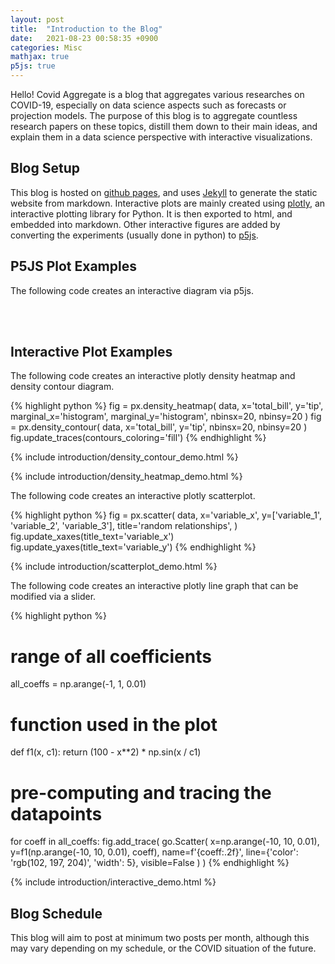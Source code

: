 ```yaml
---
layout: post
title:  "Introduction to the Blog"
date:   2021-08-23 00:58:35 +0900
categories: Misc
mathjax: true
p5js: true
---
```



Hello! Covid Aggregate is a blog that aggregates various researches on COVID-19, especially on data science aspects such as forecasts or projection models. The purpose of this blog is to aggregate countless research papers on these topics, distill them down to their main ideas, and explain them in a data science perspective with interactive visualizations.

## Blog Setup
This blog is hosted on [github pages](pages.github.com), and uses [Jekyll](https://jekyllrb.com/) to generate the static website from markdown. Interactive plots are mainly created using [plotly](https://plotly.com/), an interactive plotting library for Python. It is then exported to html, and embedded into markdown. Other interactive figures are added by converting the experiments (usually done in python) to [p5js](https://p5js.org/).

## P5JS Plot Examples

The following code creates an interactive diagram via p5js.
<div id="sketch">
    <script type="text/javascript" src="{{ "assets/introduction/example.js" | relative_url }}"></script>
</div><br/>
<div id="sketch2">
    <script type="text/javascript" src="{{ "assets/introduction/example2.js" | relative_url }}"></script>
</div><br/>

## Interactive Plot Examples

The following code creates an interactive plotly density heatmap and density contour diagram.

{% highlight python %}
fig = px.density_heatmap(
    data,
    x='total_bill',
    y='tip',
    marginal_x='histogram',
    marginal_y='histogram',
    nbinsx=20,
    nbinsy=20
)
fig = px.density_contour(
    data,
    x='total_bill',
    y='tip',
    nbinsx=20,
    nbinsy=20
)
fig.update_traces(contours_coloring='fill')
{% endhighlight %}

{% include introduction/density_contour_demo.html %}

{% include introduction/density_heatmap_demo.html %}

The following code creates an interactive plotly scatterplot.

{% highlight python %}
fig = px.scatter(
    data,
    x='variable_x',
    y=['variable_1', 'variable_2', 'variable_3'],
    title='random relationships',
)
fig.update_xaxes(title_text='variable_x')
fig.update_yaxes(title_text='variable_y')
{% endhighlight %}

{% include introduction/scatterplot_demo.html %}

The following code creates an interactive plotly line graph that can be modified via a slider.

{% highlight python %}
# range of all coefficients
all_coeffs = np.arange(-1, 1, 0.01)

# function used in the plot
def f1(x, c1):
    return (100 - x**2) * np.sin(x / c1)

# pre-computing and tracing the datapoints
for coeff in all_coeffs:
    fig.add_trace(
        go.Scatter(
            x=np.arange(-10, 10, 0.01),
            y=f1(np.arange(-10, 10, 0.01), coeff),
            name=f'{coeff:.2f}',
            line={'color': 'rgb(102, 197, 204)', 'width': 5},
            visible=False
        )
    )
{% endhighlight %}

{% include introduction/interactive_demo.html %}<br/>
## Blog Schedule

This blog will aim to post at minimum two posts per month, although this may vary depending on my schedule, or the COVID situation of the future.